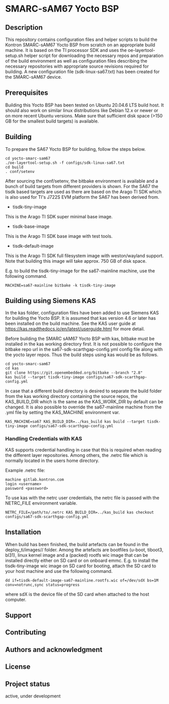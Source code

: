 # SMARC-sAM67 Yocto BSP


## Description
This repository contains configuration files and helper scripts to build the Kontron SMARC-sAM67 Yocto BSP from scratch on an appropriate build machine. It is based on the TI processor SDK and uses the oe-layertool-setup.sh helper script for downloading the necessary repos and preparation of the build environment as well as configuration files describing the necessary repositories with appropriate source revisions required for building.
A new configuration file (sdk-linux-sa67.txt) has been created for the SMARC-sAM67 device.

## Prerequisites
Building this Yocto BSP has been tested on Ubuntu 20.04.6 LTS build host. It should also work on similar linux distributions like Debian 12.x or newer or on more recent Ubuntu versions. Make sure that sufficient disk space (>150 GB for the smallest build targets) is available.

## Building

To prepare the SA67 Yocto BSP for building, follow the steps below.

```
cd yocto-smarc-sam67
./oe-layertool-setup.sh -f configs/sdk-linux-sa67.txt
cd build
. conf/setenv
```

After sourcing the conf/setenv, the bitbake environment is available and a bunch of build targets from different providers is shown. For the SA67 the tisdk based targets are used as there are based on the Arago TI SDK which is also used for TI's J722S EVM platform the SA67 has been derived from.

- tisdk-tiny-image

This is the Arago TI SDK super minimal base image.

- tisdk-base-image

This is the Arago TI SDK base image with test tools.

- tisdk-default-image

This is the Arago TI SDK full filesystem image with weston/wayland support. Note that building this image will take approx. 750 GB of disk space.

E.g. to build the tisdk-tiny-image for the sa67-mainline machine, use the following command.

```
MACHINE=sa67-mainline bitbake -k tisdk-tiny-image
```

## Building using Siemens KAS

In the kas folder, configuration files have been added to use Siemens KAS for building the Yocto BSP. It is assumed that kas version 4.6 or later has been installed on the build machine. See the KAS user guide at https://kas.readthedocs.io/en/latest/userguide.html for more detail.

Before building the SMARC sAM67 Yocto BSP with kas, bitbake must be installed in the kas working directory first. It is not possible to configure the bitbake repo url in the sa67-sdk-scarthgap-config.yml config file along with the yocto layer repos. Thus the build steps using kas would be as follows.

```
cd yocto-smarc-sam67
cd kas
git clone https://git.openembedded.org/bitbake --branch "2.8"
kas build --target tisdk-tiny-image configs/sa67-sdk-scarthgap-config.yml
```

In case that a different build directory is desired to separate the build folder from the kas working directory containing the source repos, the KAS_BUILD_DIR which is the same as the KAS_WORK_DIR by default can be changed. It is also possible to override the sa67-mainline machine from the .yml file by setting the KAS_MACHINE environment var.

```
KAS_MACHINE=sa67 KAS_BUILD_DIR=../kas_build kas build --target tisdk-tiny-image configs/sa67-sdk-scarthgap-config.yml
```

### Handling Credentials with KAS

KAS supports credential handling in case that this is required when reading the different layer repositories. Among others, the .netrc file which is normally located in the users home directory.

Example .netrc file:

```
machine gitlab.kontron.com
login <username>
password <password>
```

To use kas with the netrc user credentials, the netrc file is passed with the NETRC_FILE environment variable.

```
NETRC_FILE=/path/to/.netrc KAS_BUILD_DIR=../kas_build kas checkout configs/sa67-sdk-scarthgap-config.yml
```

## Installation

When build has been finished, the build artefacts can be found in the deploy_ti/images/<machine>/ folder. Among the artefacts are bootfiles (u-boot, tiboot3, bl31), linux kernel image and a (packed) rootfs wic image that can be installed directly either on SD card or on onboard emmc. E.g. to install the tisdk-tiny-image wic image on SD card for booting, attach the SD card to your host machine and use the following command.

```
dd if=tisdk-default-image-sa67-mainline.rootfs.wic of=/dev/sdX bs=1M conv=notrunc,sync status=progress
```

where sdX is the device file of the SD card when attached to the host computer.


## Support


## Contributing


## Authors and acknowledgment


## License


## Project status

active, under development
